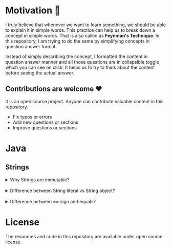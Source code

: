 # Motivation :muscle:

I truly believe that whenever we want to learn something, we should be able to explain it in simple words. 
This practice can help us to break down a concept in simple words. That is also called as **Feynman's Technique**. 
In this repository, I am trying to do the same by simplifying concepts in question answer format.

Instead of simply describing the concept, I formatted the content in question answer manner and all those questions are in collapsible toggle which you can see on click.
It helps us to try to think about the content before seeing the actual answer. 

## Contributions are welcome :hearts:

It is an open source project. Anyone can contribute valuable content in this repository.

* Fix typos or errors
* Add new questions or sections
* Improve questions or sections

# Java

## Strings


<details>
    <summary>Why Strings are immutable?</summary>

1. String needs to be thread safe. Why? because of String Pool.
    * String objects are shared and cached in String Pool between multiple threads. 
If Strings wouldn't be mutable, there is always a risk of some thread changing the shared string. For example, if a thread changes a String "Test1" to "Test2", the new value will be visible to all threads.
2. We use String as a key in Map. If Strings were mutable, anyone can change the value of the strings, and we would lose the actual key.
</details>

<br/>
<details>
  <summary>Difference between String literal vs String object?</summary>

* String literal is a language concept e.g "**It's a literal string**". They are cached and shared in String pools.
* String object is an instance of `java.lang.String` class
</details>

<br/>
<details>
<summary>Difference between == sign and equals?</summary>

* `==` compares the references in heap
* `equals` compares the value of the references, by default. We can also change it as this method can be overridden.
</details>

# License

The resources and code in this repository are available under open source license.

